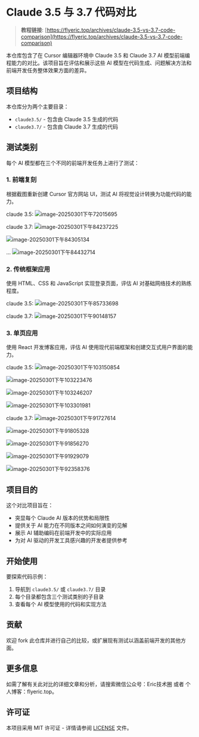 # Claude 3.5 与 3.7 代码对比

> **教程链接**: [https://flyeric.top/archives/claude-3.5-vs-3.7-code-comparison](https://flyeric.top/archives/claude-3.5-vs-3.7-code-comparison)

本仓库包含了在 Cursor 编辑器环境中 Claude 3.5 和 Claude 3.7 AI 模型前端编程能力的对比。该项目旨在评估和展示这些 AI 模型在代码生成、问题解决方法和前端开发任务整体效果方面的差异。

## 项目结构

本仓库分为两个主要目录：

- `claude3.5/` - 包含由 Claude 3.5 生成的代码
- `claude3.7/` - 包含由 Claude 3.7 生成的代码

## 测试类别

每个 AI 模型都在三个不同的前端开发任务上进行了测试：

### 1. 前端复刻
根据截图重新创建 Cursor 官方网站 UI，测试 AI 将视觉设计转换为功能代码的能力。

claude 3.5:
![image-20250301下午72015695](https://pic-bed-1256249917.cos.ap-chengdu.myqcloud.com/uPic/image-20250301%E4%B8%8B%E5%8D%8872015695.png)

claude 3.7:
![image-20250301下午84237225](https://pic-bed-1256249917.cos.ap-chengdu.myqcloud.com/uPic/image-20250301%E4%B8%8B%E5%8D%8884237225.png)

![image-20250301下午84305134](https://pic-bed-1256249917.cos.ap-chengdu.myqcloud.com/uPic/image-20250301%E4%B8%8B%E5%8D%8884305134.png)

...
![image-20250301下午84432714](https://pic-bed-1256249917.cos.ap-chengdu.myqcloud.com/uPic/image-20250301%E4%B8%8B%E5%8D%8884432714.png)


### 2. 传统框架应用
使用 HTML、CSS 和 JavaScript 实现登录页面，评估 AI 对基础网络技术的熟练程度。

claude 3.5:
![image-20250301下午85733698](https://pic-bed-1256249917.cos.ap-chengdu.myqcloud.com/uPic/image-20250301%E4%B8%8B%E5%8D%8885733698.png)

claude 3.7:
![image-20250301下午90148157](https://pic-bed-1256249917.cos.ap-chengdu.myqcloud.com/uPic/image-20250301%E4%B8%8B%E5%8D%8890148157.png)

### 3. 单页应用
使用 React 开发博客应用，评估 AI 使用现代前端框架和创建交互式用户界面的能力。

claude 3.5:
![image-20250301下午103150854](https://pic-bed-1256249917.cos.ap-chengdu.myqcloud.com/uPic/image-20250301%E4%B8%8B%E5%8D%88103150854.png)

![image-20250301下午103223476](https://pic-bed-1256249917.cos.ap-chengdu.myqcloud.com/uPic/image-20250301%E4%B8%8B%E5%8D%88103223476.png)

![image-20250301下午103246207](https://pic-bed-1256249917.cos.ap-chengdu.myqcloud.com/uPic/image-20250301%E4%B8%8B%E5%8D%88103246207.png)

![image-20250301下午103301981](https://pic-bed-1256249917.cos.ap-chengdu.myqcloud.com/uPic/image-20250301%E4%B8%8B%E5%8D%88103301981.png)

claude 3.7:
![image-20250301下午91727614](https://pic-bed-1256249917.cos.ap-chengdu.myqcloud.com/uPic/image-20250301%E4%B8%8B%E5%8D%8891727614.png)

![image-20250301下午91805328](https://pic-bed-1256249917.cos.ap-chengdu.myqcloud.com/uPic/image-20250301%E4%B8%8B%E5%8D%8891805328.png)

![image-20250301下午91856270](https://pic-bed-1256249917.cos.ap-chengdu.myqcloud.com/uPic/image-20250301%E4%B8%8B%E5%8D%8891856270.png)

![image-20250301下午91929079](https://pic-bed-1256249917.cos.ap-chengdu.myqcloud.com/uPic/image-20250301%E4%B8%8B%E5%8D%8891929079.png)

![image-20250301下午92358376](https://pic-bed-1256249917.cos.ap-chengdu.myqcloud.com/uPic/image-20250301%E4%B8%8B%E5%8D%8892358376.png)

## 项目目的

这个对比项目旨在：

- 突显每个 Claude AI 版本的优势和局限性
- 提供关于 AI 能力在不同版本之间如何演变的见解
- 展示 AI 辅助编码在前端开发中的实际应用
- 为对 AI 驱动的开发工具感兴趣的开发者提供参考

## 开始使用

要探索代码示例：

1. 导航到 `claude3.5/` 或 `claude3.7/` 目录
2. 每个目录都包含三个测试类别的子目录
3. 查看每个 AI 模型使用的代码和实现方法

## 贡献

欢迎 fork 此仓库并进行自己的比较，或扩展现有测试以涵盖前端开发的其他方面。

## 更多信息

如需了解有关此对比的详细文章和分析，请搜索微信公众号：Eric技术圈 或者 个人博客：flyeric.top。

## 许可证

本项目采用 MIT 许可证 - 详情请参阅 [LICENSE](LICENSE) 文件。